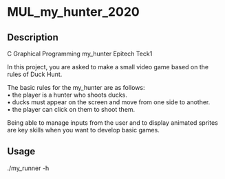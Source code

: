 # MUL_my_hunter_2020

## Description
 C Graphical Programming my_hunter Epitech Teck1
 
 In this project, you are asked to make a small video game based on the rules of Duck Hunt.
 
The basic rules for the my_hunter are as follows:  
• the player is a hunter who shoots ducks.  
• ducks must appear on the screen and move from one side to another.  
• the player can click on them to shoot them.

Being able to manage inputs from the user and to display animated sprites are key skills when you want to
develop basic games.

## Usage

./my_runner -h
